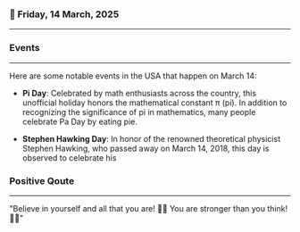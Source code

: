 ### 📅 Friday, 14 March, 2025
------
### Events
------
Here are some notable events in the USA that happen on March 14:

- **Pi Day**: Celebrated by math enthusiasts across the country, this unofficial holiday honors the mathematical constant π (pi). In addition to recognizing the significance of pi in mathematics, many people celebrate Pa Day by eating pie.

- **Stephen Hawking Day**: In honor of the renowned theoretical physicist Stephen Hawking, who passed away on March 14, 2018, this day is observed to celebrate his
### Positive Qoute
------
"Believe in yourself and all that you are! 🌟✨ You are stronger than you think! 💪💖"
